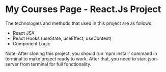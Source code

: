 # My Courses Page - React.Js Project

The technologies and methods that used in this project are as follows:

- React JSX
- React Hooks (useState, useEffect, useContext)
- Component Logic


Note: After cloning this project, you should run 'npm install' command in terminal to make project ready to work. After that, you need to start json-server from terminal for full functionality.
